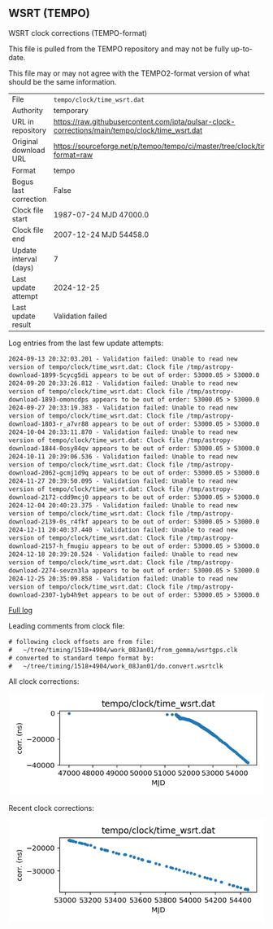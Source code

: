 
## WSRT (TEMPO)

WSRT clock corrections (TEMPO-format)

This file is pulled from the TEMPO repository and may not be fully
up-to-date.

This file may or may not agree with the TEMPO2-format version of what
should be the same information.

|     |     |
|:--- |:--- |
| File | `tempo/clock/time_wsrt.dat` |
| Authority | temporary |
| URL in repository | <https://raw.githubusercontent.com/ipta/pulsar-clock-corrections/main/tempo/clock/time_wsrt.dat> |
| Original download URL | <https://sourceforge.net/p/tempo/tempo/ci/master/tree/clock/time_wsrt.dat?format=raw> |
| Format | tempo |
| Bogus last correction | False |
| Clock file start | 1987-07-24 MJD 47000.0 |
| Clock file end | 2007-12-24 MJD 54458.0 |
| Update interval (days) | 7 |
| Last update attempt | 2024-12-25 |
| Last update result | Validation failed |

Log entries from the last few update attempts:
```
2024-09-13 20:32:03.201 - Validation failed: Unable to read new version of tempo/clock/time_wsrt.dat: Clock file /tmp/astropy-download-1899-5cycg5di appears to be out of order: 53000.05 > 53000.0
2024-09-20 20:33:26.812 - Validation failed: Unable to read new version of tempo/clock/time_wsrt.dat: Clock file /tmp/astropy-download-1893-omoncdps appears to be out of order: 53000.05 > 53000.0
2024-09-27 20:33:19.383 - Validation failed: Unable to read new version of tempo/clock/time_wsrt.dat: Clock file /tmp/astropy-download-1803-r_a7vr88 appears to be out of order: 53000.05 > 53000.0
2024-10-04 20:33:11.870 - Validation failed: Unable to read new version of tempo/clock/time_wsrt.dat: Clock file /tmp/astropy-download-1844-0osy84qv appears to be out of order: 53000.05 > 53000.0
2024-10-11 20:39:06.536 - Validation failed: Unable to read new version of tempo/clock/time_wsrt.dat: Clock file /tmp/astropy-download-2062-gcmj1d9q appears to be out of order: 53000.05 > 53000.0
2024-11-27 20:39:50.095 - Validation failed: Unable to read new version of tempo/clock/time_wsrt.dat: Clock file /tmp/astropy-download-2172-cdd9mcj0 appears to be out of order: 53000.05 > 53000.0
2024-12-04 20:40:23.375 - Validation failed: Unable to read new version of tempo/clock/time_wsrt.dat: Clock file /tmp/astropy-download-2139-0s_r4fkf appears to be out of order: 53000.05 > 53000.0
2024-12-11 20:40:37.440 - Validation failed: Unable to read new version of tempo/clock/time_wsrt.dat: Clock file /tmp/astropy-download-2157-h_fmugiu appears to be out of order: 53000.05 > 53000.0
2024-12-18 20:39:20.524 - Validation failed: Unable to read new version of tempo/clock/time_wsrt.dat: Clock file /tmp/astropy-download-2274-sevzn3la appears to be out of order: 53000.05 > 53000.0
2024-12-25 20:35:09.858 - Validation failed: Unable to read new version of tempo/clock/time_wsrt.dat: Clock file /tmp/astropy-download-2307-1yb4h9et appears to be out of order: 53000.05 > 53000.0
```
[Full log](https://raw.githubusercontent.com/ipta/pulsar-clock-corrections/main/log/tempo/clock/time_wsrt.dat.log)

Leading comments from clock file:

    # following clock offsets are from file:
    #   ~/tree/timing/1518+4904/work_08Jan01/from_gemma/wsrtgps.clk
    # converted to standard tempo format by:
    #   ~/tree/timing/1518+4904/work_08Jan01/do.convert.wsrtclk



All clock corrections:

![plot of all clock corrections](time_wsrt.dat.png "All corrections")

Recent clock corrections:

![plot of recent clock corrections](time_wsrt.dat.short.png "Recent corrections")

